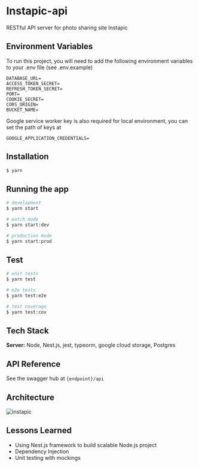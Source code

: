 
# Instapic-api

RESTful API server for photo sharing site Instapic


## Environment Variables

To run this project, you will need to add the following environment variables to your .env file (see .env.example)

```
DATABASE_URL=
ACCESS_TOKEN_SECRET=
REFRESH_TOKEN_SECRET=
PORT=
COOKIE_SECRET=
CORS_ORIGIN=
BUCKET_NAME=
```

Google service worker key is also required for local environment, you can set the path of keys at

`GOOGLE_APPLICATION_CREDENTIALS=`

## Installation

```bash
$ yarn
```

## Running the app

```bash
# development
$ yarn start

# watch mode
$ yarn start:dev

# production mode
$ yarn start:prod
```

## Test

```bash
# unit tests
$ yarn test

# e2e tests
$ yarn test:e2e

# test coverage
$ yarn test:cov
```

  
## Tech Stack

**Server:** Node, Nest.js, jest, typeorm, google cloud storage, Postgres

  
## API Reference

See the swagger hub at `{endpoint}/api`

## Architecture

![instapic](https://user-images.githubusercontent.com/20975443/129932345-e778dfdb-e0bc-4f49-bc74-2b234860e58f.jpeg)


## Lessons Learned

- Using Nest.js framework to build scalable Node.js project
- Dependency Injection
- Unit testing with mockings


